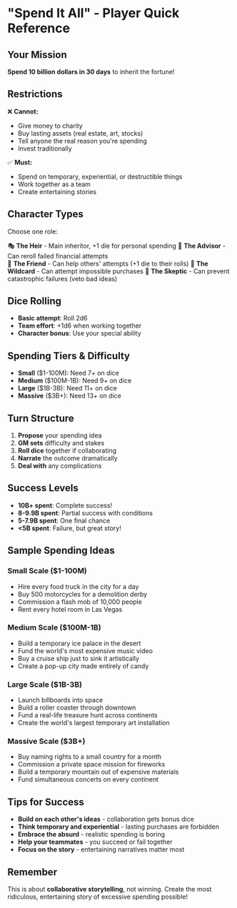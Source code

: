# "Spend It All" - Player Quick Reference

## Your Mission
**Spend 10 billion dollars in 30 days** to inherit the fortune!

## Restrictions
❌ **Cannot:**
- Give money to charity
- Buy lasting assets (real estate, art, stocks)
- Tell anyone the real reason you're spending
- Invest traditionally

✅ **Must:**
- Spend on temporary, experiential, or destructible things
- Work together as a team
- Create entertaining stories

## Character Types
Choose one role:

🎭 **The Heir** - Main inheritor, +1 die for personal spending
💼 **The Advisor** - Can reroll failed financial attempts  
🤝 **The Friend** - Can help others' attempts (+1 die to their rolls)
🎲 **The Wildcard** - Can attempt impossible purchases
🤔 **The Skeptic** - Can prevent catastrophic failures (veto bad ideas)

## Dice Rolling
- **Basic attempt**: Roll 2d6
- **Team effort**: +1d6 when working together
- **Character bonus**: Use your special ability

## Spending Tiers & Difficulty
- **Small** ($1-100M): Need 7+ on dice
- **Medium** ($100M-1B): Need 9+ on dice  
- **Large** ($1B-3B): Need 11+ on dice
- **Massive** ($3B+): Need 13+ on dice

## Turn Structure
1. **Propose** your spending idea
2. **GM sets** difficulty and stakes
3. **Roll dice** together if collaborating
4. **Narrate** the outcome dramatically
5. **Deal with** any complications

## Success Levels
- **10B+ spent**: Complete success! 
- **8-9.9B spent**: Partial success with conditions
- **5-7.9B spent**: One final chance
- **<5B spent**: Failure, but great story!

## Sample Spending Ideas

### Small Scale ($1-100M)
- Hire every food truck in the city for a day
- Buy 500 motorcycles for a demolition derby
- Commission a flash mob of 10,000 people
- Rent every hotel room in Las Vegas

### Medium Scale ($100M-1B)
- Build a temporary ice palace in the desert
- Fund the world's most expensive music video
- Buy a cruise ship just to sink it artistically
- Create a pop-up city made entirely of candy

### Large Scale ($1B-3B)
- Launch billboards into space
- Build a roller coaster through downtown
- Fund a real-life treasure hunt across continents
- Create the world's largest temporary art installation

### Massive Scale ($3B+)
- Buy naming rights to a small country for a month
- Commission a private space mission for fireworks
- Build a temporary mountain out of expensive materials
- Fund simultaneous concerts on every continent

## Tips for Success
- **Build on each other's ideas** - collaboration gets bonus dice
- **Think temporary and experiential** - lasting purchases are forbidden
- **Embrace the absurd** - realistic spending is boring
- **Help your teammates** - you succeed or fail together
- **Focus on the story** - entertaining narratives matter most

## Remember
This is about **collaborative storytelling**, not winning. Create the most ridiculous, entertaining story of excessive spending possible! 